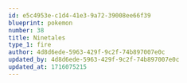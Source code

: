```yaml
---
id: e5c4953e-c1d4-41e3-9a72-39008ee66f39
blueprint: pokemon
number: 38
title: Ninetales
type_1: fire
author: 4d8d6ede-5963-429f-9c2f-74b897007e0c
updated_by: 4d8d6ede-5963-429f-9c2f-74b897007e0c
updated_at: 1716075215
---
```

